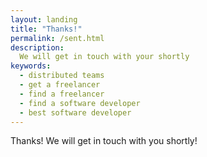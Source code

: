 ```yaml
---
layout: landing
title: "Thanks!"
permalink: /sent.html
description:
  We will get in touch with your shortly
keywords:
  - distributed teams
  - get a freelancer
  - find a freelancer
  - find a software developer
  - best software developer
---
```


Thanks! We will get in touch with you shortly!
